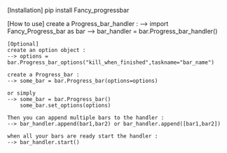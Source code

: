 [Installation]
	pip install Fancy_progressbar

[How to use]
	create a Progress_bar_handler :
	--> import Fancy_Progress_bar as bar
	--> bar_handler = bar.Progress_bar_handler()

	[Optional]
	create an option object :
	--> options = bar.Progress_bar_options("kill_when_finished",taskname="bar_name")

	create a Progress_bar :
	--> some_bar = bar.Progress_bar(options=options)

	or simply
	--> some_bar = bar.Progress_bar()
		some_bar.set_options(options)

	Then you can append multiple bars to the handler :
	--> bar_handler.append(bar1,bar2) or bar_handler.append([bar1,bar2])

	when all your bars are ready start the handler :
	--> bar_handler.start()